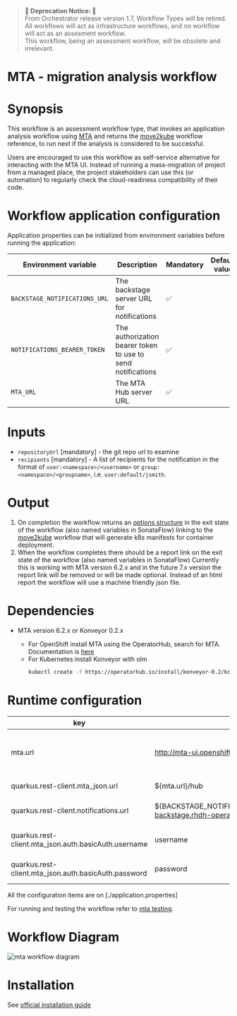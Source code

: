 > **🚨 Deprecation Notice: 🚨**  
> From Orchestrator release version 1.7, Workflow Types will be retired. All workflows will act as infrastructure workflows, and no workflow will act as an assesment workflow. <br>
> This workflow, being an assessment workflow, will be obsolete and irrelevant.

# MTA - migration analysis workflow

# Synopsis
This workflow is an assessment workflow type, that invokes an application analysis workflow using [MTA][1]
and returns the [move2kube][3] workflow reference, to run next if the analysis is considered to be successful.

Users are encouraged to use this workflow as self-service alternative for interacting with the MTA UI. Instead of running
a mass-migration of project from a managed place, the project stakeholders can use this (or automation) to regularly check
the cloud-readiness compatibility of their code.

# Workflow application configuration
Application properties can be initialized from environment variables before running the application:

| Environment variable  | Description | Mandatory | Default value |
|-----------------------|-------------|-----------|---------------|
| `BACKSTAGE_NOTIFICATIONS_URL`      | The backstage server URL for notifications | ✅ | |
| `NOTIFICATIONS_BEARER_TOKEN`      | The authorization bearer token to use to send notifications | ✅ | |
| `MTA_URL`      | The MTA Hub server URL | ✅ | |


# Inputs
- `repositoryUrl` [mandatory] - the git repo url to examine
- `recipients` [mandatory] - A list of recipients for the notification in the format of `user:<namespace>/<username>` or `group:<namespace>/<groupname>`, i.e. `user:default/jsmith`.

# Output
1. On completion the workflow returns an [options structure][2] in the exit state of the workflow (also named variables in SonataFlow)
linking to the [move2kube][3] workflow that will generate k8s manifests for container deployment.
1. When the workflow completes there should be a report link on the exit state of the workflow (also named variables in SonataFlow)
Currently this is working with MTA version 6.2.x and in the future 7.x version the report link will be removed or will be made
optional. Instead of an html report the workflow will use a machine friendly json file.

# Dependencies
- MTA version 6.2.x or Konveyor 0.2.x

    - For OpenShift install MTA using the OperatorHub, search for MTA. Documentation is [here][1]
    - For Kubernetes install Konveyor with olm
      ```bash
      kubectl create -f https://operatorhub.io/install/konveyor-0.2/konveyor-operator.yaml
      ```
# Runtime configuration

| key                                                  | default                                                                                      | description                               |
|------------------------------------------------------|----------------------------------------------------------------------------------------------|-------------------------------------------|
| mta.url                                              | http://mta-ui.openshift-mta.svc.cluster.local:8080                                           | Endpoint (with protocol and port) for MTA |
| quarkus.rest-client.mta_json.url                     | ${mta.url}/hub                                             | MTA hub api                               |
| quarkus.rest-client.notifications.url                | ${BACKSTAGE_NOTIFICATIONS_URL:http://backstage-backstage.rhdh-operator/api/notifications/} | Backstage notification url                |
| quarkus.rest-client.mta_json.auth.basicAuth.username | username                                                                                     | Username for the MTA api                  |
| quarkus.rest-client.mta_json.auth.basicAuth.password | password                                                                                     | Password for the MTA api                  |

All the configuration items are on [./application.properties]

For running and testing the workflow refer to [mta testing](https://github.com/rhdhorchestrator/serverless-workflows/tree/main/mta-v7.x#output).

# Workflow Diagram
![mta workflow diagram](https://github.com/rhdhorchestrator/serverless-workflows/blob/main/mta-v7.x/mta.svg?raw=true)

# Installation

See [official installation guide](https://github.com/rhdhorchestrator/serverless-workflows/blob/main/deploy/docs/main/mta-v7.x)

[1]: https://developers.redhat.com/products/mta/download
[2]: https://github.com/rhdhorchestrator/serverless-workflows/blob/main/assessment/schema/workflow-options-output-schema.json
[3]: https://github.com/rhdhorchestrator/serverless-workflows/tree/main/move2kube
